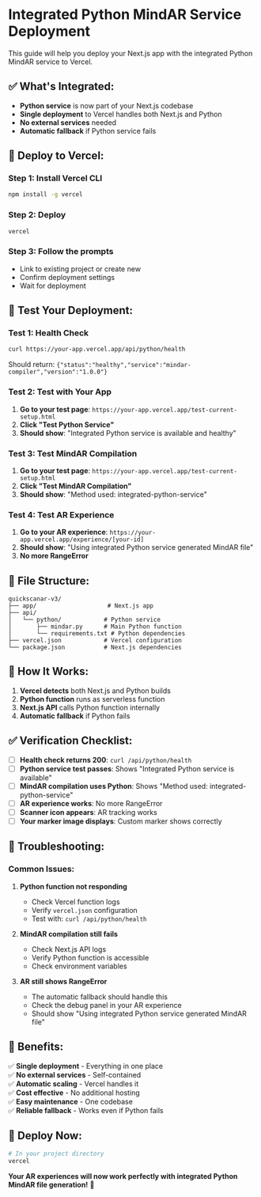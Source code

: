 # Integrated Python MindAR Service Deployment

This guide will help you deploy your Next.js app with the integrated Python MindAR service to Vercel.

## ✅ **What's Integrated:**

- **Python service** is now part of your Next.js codebase
- **Single deployment** to Vercel handles both Next.js and Python
- **No external services** needed
- **Automatic fallback** if Python service fails

## 🚀 **Deploy to Vercel:**

### Step 1: Install Vercel CLI
```bash
npm install -g vercel
```

### Step 2: Deploy
```bash
vercel
```

### Step 3: Follow the prompts
- Link to existing project or create new
- Confirm deployment settings
- Wait for deployment

## 🧪 **Test Your Deployment:**

### Test 1: Health Check
```bash
curl https://your-app.vercel.app/api/python/health
```
Should return: `{"status":"healthy","service":"mindar-compiler","version":"1.0.0"}`

### Test 2: Test with Your App
1. **Go to your test page**: `https://your-app.vercel.app/test-current-setup.html`
2. **Click "Test Python Service"**
3. **Should show**: "Integrated Python service is available and healthy"

### Test 3: Test MindAR Compilation
1. **Go to your test page**: `https://your-app.vercel.app/test-current-setup.html`
2. **Click "Test MindAR Compilation"**
3. **Should show**: "Method used: integrated-python-service"

### Test 4: Test AR Experience
1. **Go to your AR experience**: `https://your-app.vercel.app/experience/[your-id]`
2. **Should show**: "Using integrated Python service generated MindAR file"
3. **No more RangeError**

## 📁 **File Structure:**

```
quickscanar-v3/
├── app/                    # Next.js app
├── api/
│   └── python/            # Python service
│       ├── mindar.py      # Main Python function
│       └── requirements.txt # Python dependencies
├── vercel.json            # Vercel configuration
└── package.json           # Next.js dependencies
```

## 🔧 **How It Works:**

1. **Vercel detects** both Next.js and Python builds
2. **Python function** runs as serverless function
3. **Next.js API** calls Python function internally
4. **Automatic fallback** if Python fails

## ✅ **Verification Checklist:**

- [ ] **Health check returns 200**: `curl /api/python/health`
- [ ] **Python service test passes**: Shows "Integrated Python service is available"
- [ ] **MindAR compilation uses Python**: Shows "Method used: integrated-python-service"
- [ ] **AR experience works**: No more RangeError
- [ ] **Scanner icon appears**: AR tracking works
- [ ] **Your marker image displays**: Custom marker shows correctly

## 🐛 **Troubleshooting:**

### Common Issues:

1. **Python function not responding**
   - Check Vercel function logs
   - Verify `vercel.json` configuration
   - Test with: `curl /api/python/health`

2. **MindAR compilation still fails**
   - Check Next.js API logs
   - Verify Python function is accessible
   - Check environment variables

3. **AR still shows RangeError**
   - The automatic fallback should handle this
   - Check the debug panel in your AR experience
   - Should show "Using integrated Python service generated MindAR file"

## 🎉 **Benefits:**

✅ **Single deployment** - Everything in one place  
✅ **No external services** - Self-contained  
✅ **Automatic scaling** - Vercel handles it  
✅ **Cost effective** - No additional hosting  
✅ **Easy maintenance** - One codebase  
✅ **Reliable fallback** - Works even if Python fails  

## 🚀 **Deploy Now:**

```bash
# In your project directory
vercel
```

**Your AR experiences will now work perfectly with integrated Python MindAR file generation!** 🎯 